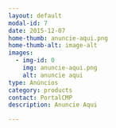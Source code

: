 ```yaml
---
layout: default
modal-id: 7
date: 2015-12-07
home-thumb: anuncie-aqui.png
home-thumb-alt: image-alt
images:
  - img-id: 0
    img: anuncie-aqui.png
    alt: anuncie aqui
type: Anúncios
category: products
contact: PortalCMP
description: Anuncie Aqui

---
```

